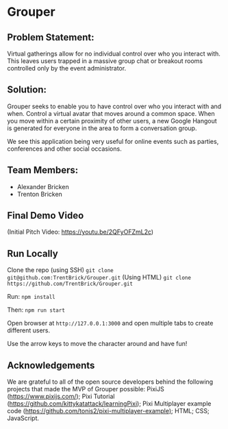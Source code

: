

# Grouper 

## Problem Statement: 
Virtual gatherings allow for no individual control over who you interact with. This leaves users trapped in a massive group chat or breakout rooms controlled only by the event administrator.

## Solution: 
Grouper seeks to enable you to have control over who you interact with and when. Control a virtual avatar that moves around a common space. When you move within a certain proximity of other users, a new Google Hangout is generated for everyone in the area to form a conversation group.

We see this application being very useful for online events such as parties, conferences and other social occasions. 

## Team Members:
* Alexander Bricken
* Trenton Bricken

## Final Demo Video

(Initial Pitch Video: <https://youtu.be/2QFyOFZmL2c>)

## Run Locally

Clone the repo (using SSH) `git clone git@github.com:TrentBrick/Grouper.git`
(Using HTML) `git clone https://github.com/TrentBrick/Grouper.git`

Run: `npm install`

Then: `npm run start`

Open browser at `http://127.0.0.1:3000` and open multiple tabs to create different users. 

Use the arrow keys to move the character around and have fun!

## Acknowledgements
We are grateful to all of the open source developers behind the following projects that made the MVP of Grouper possible: PixiJS (<https://www.pixijs.com/>); Pixi Tutorial (<https://github.com/kittykatattack/learningPixi>); Pixi Multiplayer example code (<https://github.com/tonis2/pixi-multiplayer-example)>; HTML; CSS; JavaScript. 